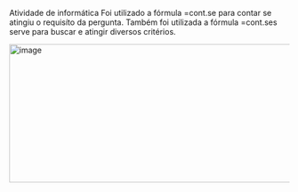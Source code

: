 Atividade de informática
Foi utilizado a fórmula =cont.se para contar se atingiu o requisíto da pergunta.
Também foi utilizada a fórmula =cont.ses serve para buscar e atingir diversos critérios.

<img width="552" height="249" alt="image" src="https://github.com/user-attachments/assets/edcab318-0211-457d-b329-5ab627be4ae9" />
